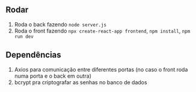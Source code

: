 ## Rodar

1. Roda o back fazendo `node server.js`
2. Roda o front fazendo `npx create-react-app frontend`, `npm install`, `npm run dev`

## Dependências

1. Axios para comunicação entre diferentes portas (no caso o front roda numa porta e o back em outra)
2. bcrypt pra criptografar as senhas no banco de dados
